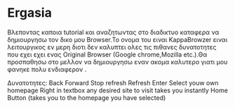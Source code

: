 # Ergasia
Βλεποντας καποια tutorial και αναζητωντας στο διαδικτυο καταφερα να δημιουργησω τον δικο μου Browser.Το ονομα του ειναι KappaBrowzer ειναι λειτουργικος εν μερη διοτι δεν καλυπτει ολες τις πιθανες δυνατοτητες που εχει  εχει ενας Οriginal Browser (Google chrome,Mozilla etc.).Θα προσπαθησω στο μελλον να δημιουργησω εναν ακομα καλυτερο γιατι μου φανηκε πολυ ενδιαφερον .

Δυνατοτητες:
Back
Forward
Stop refresh
Refresh
Enter
Select youw own homepage
Right in textbox any desired site to visit takes you instantly
Home Button (takes you to the homepage you have selected)

